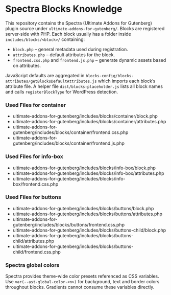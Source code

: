 # Spectra Blocks Knowledge

This repository contains the Spectra (Ultimate Addons for Gutenberg) plugin source under `ultimate-addons-for-gutenberg/`.
Blocks are registered server‑side with PHP. Each block usually has a folder inside `includes/blocks/<block>/` containing:

- `block.php` – general metadata used during registration.
- `attributes.php` – default attributes for the block.
- `frontend.css.php` and `frontend.js.php` – generate dynamic assets based on attributes.

JavaScript defaults are aggregated in `blocks-config/blocks-attributes/getBlocksDefaultAttributes.js` which imports each block’s attribute file. A helper file `dist/blocks-placeholder.js` lists all block names and calls `registerBlockType` for WordPress detection.

### Used Files for container
- ultimate-addons-for-gutenberg/includes/blocks/container/block.php
- ultimate-addons-for-gutenberg/includes/blocks/container/attributes.php
- ultimate-addons-for-gutenberg/includes/blocks/container/frontend.css.php
- ultimate-addons-for-gutenberg/includes/blocks/container/frontend.js.php

### Used Files for info-box
- ultimate-addons-for-gutenberg/includes/blocks/info-box/block.php
- ultimate-addons-for-gutenberg/includes/blocks/info-box/attributes.php
- ultimate-addons-for-gutenberg/includes/blocks/info-box/frontend.css.php

### Used Files for buttons
- ultimate-addons-for-gutenberg/includes/blocks/buttons/block.php
- ultimate-addons-for-gutenberg/includes/blocks/buttons/attributes.php
- ultimate-addons-for-gutenberg/includes/blocks/buttons/frontend.css.php
- ultimate-addons-for-gutenberg/includes/blocks/buttons-child/block.php
- ultimate-addons-for-gutenberg/includes/blocks/buttons-child/attributes.php
- ultimate-addons-for-gutenberg/includes/blocks/buttons-child/frontend.css.php

### Spectra global colors
Spectra provides theme-wide color presets referenced as CSS variables.
Use `var(--ast-global-color-<n>)` for background, text and border colors
throughout blocks. Gradients cannot consume these variables directly.
